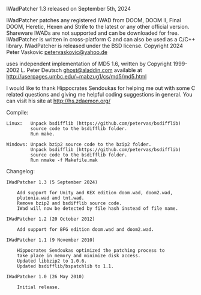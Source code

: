 IWadPatcher 1.3
released on September 5th, 2024

IWadPatcher patches any registered IWAD from DOOM, DOOM II, Final DOOM,
Heretic, Hexen and Strife to the latest or any other official version.
Shareware IWADs are not supported and can be downloaded for free.
IWadPatcher is written in cross-platform C and can also be used as a C/C++
library. IWadPatcher is released under the BSD license.
Copyright 2024 Peter Vaskovic <petervaskovic@yahoo.de>

uses independent implementation of MD5 1.6, written by
Copyright 1999-2002 L. Peter Deutsch <ghost@aladdin.com>
available at http://userpages.umbc.edu/~mabzug1/cs/md5/md5.html

I would like to thank Hippocrates Sendoukas for helping me out with some
C related questions and giving me helpful coding suggestions in general.
You can visit his site at http://hs.zdaemon.org/

Compile:

    Linux:   Unpack bsdifflib (https://github.com/petervas/bsdifflib)
             source code to the bsdifflib folder.
             Run make.
    
    Windows: Unpack bzip2 source code to the bzip2 folder.
             Unpack bsdifflib (https://github.com/petervas/bsdifflib)
             source code to the bsdifflib folder.
             Run nmake -f Makefile.mak

Changelog:

    IWadPatcher 1.3 (5 September 2024)
        
        Add support for Unity and KEX edition doom.wad, doom2.wad,
        plutonia.wad and tnt.wad.
        Remove bzip2 and bsdifflib source code.
        IWad will now be detected by file hash instead of file name.
        
    IWadPatcher 1.2 (20 October 2012)
        
        Add support for BFG edition doom.wad and doom2.wad.

    IWadPatcher 1.1 (9 November 2010)
        
        Hippocrates Sendoukas optimized the patching process to 
        take place in memory and minimize disk access.
        Updated libbzip2 to 1.0.6.
        Updated bsdifflib/bspatchlib to 1.1.

    IWadPatcher 1.0 (26 May 2010)

        Initial release.
